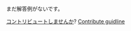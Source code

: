 
まだ解答例がないです。

[コントリビュートしませんか](https://github.com/BFEdev/BFE.dev-solutions/blob/main/quiz/postMessage_ja.md)?  [Contribute guidline](https://github.com/BFEdev/BFE.dev-solutions#how-to-contribute)
